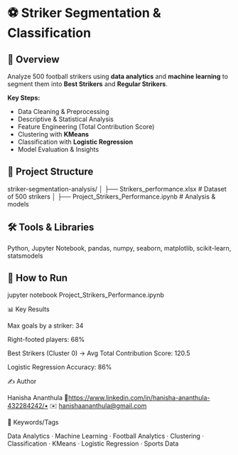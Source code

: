 # ⚽ Striker Segmentation & Classification

## 📖 Overview
Analyze 500 football strikers using **data analytics** and **machine learning** to segment them into **Best Strikers** and **Regular Strikers**.  

**Key Steps:**  
- Data Cleaning & Preprocessing  
- Descriptive & Statistical Analysis  
- Feature Engineering (Total Contribution Score)  
- Clustering with **KMeans**  
- Classification with **Logistic Regression**  
- Model Evaluation & Insights  

## 📂 Project Structure
striker-segmentation-analysis/
│
├── Strikers_performance.xlsx # Dataset of 500 strikers
│
├── Project_Strikers_Performance.ipynb # Analysis & models


## 🛠️ Tools & Libraries
Python, Jupyter Notebook, pandas, numpy, seaborn, matplotlib, scikit-learn, statsmodels  

## 🚀 How to Run

jupyter notebook Project_Strikers_Performance.ipynb

📊 Key Results

Max goals by a striker: 34

Right-footed players: 68%

Best Strikers (Cluster 0) → Avg Total Contribution Score: 120.5

Logistic Regression Accuracy: 86%

✍️ Author

Hanisha Ananthula
🔗https://www.linkedin.com/in/hanisha-ananthula-432284242/• ✉️ hanishaananthula@gmail.com

🔑 Keywords/Tags

Data Analytics · Machine Learning · Football Analytics · Clustering · Classification · KMeans · Logistic Regression · Sports Data
